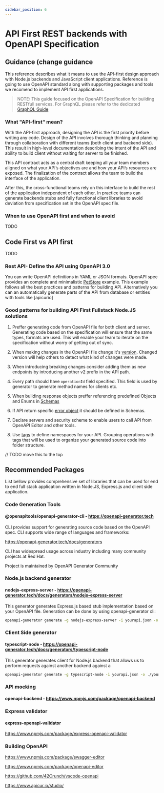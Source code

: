```yaml
---
sidebar_position: 6
---
```


# API First REST backends with OpenAPI Specification 

## Guidance (change guidance

This reference describes what it means to use the API-first design approach with Node.js backends and JavaScript client applications. Reference is going to use OpenAPI standard along with supporting packages and tools we recomend to implement API first applications.

> NOTE: This guide focused on the OpenAPI Specification for building RESTfull services. 
For GraphQL please refer to the dedicated [GraphQL Guide][]

### What "API-first" mean?

With the API-first approach, designing the API is the first priority before writing any code. Design of the API involves thorough thinking and planning through collaboration with different teams (both client and backend side). This result in high-level documentation describing the intent of the API and ability to build client without waiting for server to be finished.

This API contract acts as a central draft keeping all your team members aligned on what your API’s objectives are and how your API’s resources are exposed. The finalization of the contract allows the team to build the interface of the application.

After this, the cross-functional teams rely on this interface to build the rest of the application independent of each other. In practice teams can generate backends stubs and fully functional client libraries to avoid deviation from specification set in the OpenAPI spec file.

### When to use OpenAPI first and when to avoid

TODO

## Code First vs API first

TODO

### Rest API- Define the API using OpenAPI 3.0

You can write OpenAPI definitions in YAML or JSON formats. 
OpenAPI spec provides an complete and minimalistic [PetStore](https://github.com/OAI/OpenAPI-Specification/blob/main/examples/v3.0/petstore-expanded.yaml) example.
This example follows all the best practices and patterns for building API.
Alternatively you can an automatically generate parts of the API from database or entities 
with tools like [apicurio]

### Good patterns for building API First Fullstack Node.JS solutions

1. Preffer generating code from OpenAPI file for both client and server. Generating code based on the specification will ensure that the same types, formats are used. This will enable your team to iterate on the specification without worry of getting out of sync.

2. When making changes in the OpenAPI file change it's [version](https://github.com/OAI/OpenAPI-Specification/blob/main/examples/v3.0/petstore-expanded.yaml#L3). Changed version will help others to detect what kind of changes were made.

3. When introducing breaking changes consider adding them as new endpoints by introducing another v2 prefix in the API path. 
 
4. Every path should have `operationId` field specified. This field is used by generator to generate method names for clients etc.

5. When building response objects preffer referencing predefined Objects and Enums in [Schemas](https://swagger.io/docs/specification/data-models/)

6. If API return specific [error object](https://github.com/OAI/OpenAPI-Specification/blob/main/examples/v3.0/petstore-expanded.yaml#L148-L158) it should be defined in Schemas.

7. Declare servers and security scheme to enable users to call API from OpenAPI Editor and other tools. 

8. Use [tags](https://swagger.io/docs/specification/grouping-operations-with-tags/) to define namespaces for your API. Grouping operations with tags that will be used to organize your generated source code into folder structure.

// TODO move this to the top

## Recommended Packages

List bellow provides comprehensive set of libraries that can be used for end to end full stack application written in Node.JS, Express.js and client side application.

### Code Generation Tools

#### @openapitools/openapi-generator-cli - <https://openapi-generator.tech>

CLI provides support for generating source code based on the OpenAPI spec. CLI supports wide range of languages and frameworks:

https://openapi-generator.tech/docs/generators

CLI has widespread usage across industry including many community projects at Red Hat.

Project is maintained by OpenAPI Generator Community

### Node.js backend generator

#### nodejs-express-server - <https://openapi-generator.tech/docs/generators/nodejs-express-server>

This generator generates Express.js based stub implementation based on your OpenAPI file. 
Generation can be done by using openapi-generator cli:

```bash
openapi-generator generate -g nodejs-express-server -i yourapi.json -o ./yourproject
```

### Client Side generator

#### typescript-node - <https://openapi-generator.tech/docs/generators/typescript-node>

This generator generates client for Node.js backend that allows us to perform requests against another backend
against a

```bash
openapi-generator generate -g typescript-node -i yourapi.json -o ./yourproject
```

### API mocking

#### openapi-backend - <https://www.npmjs.com/package/openapi-backend>


### Express validator

#### express-openapi-validator

https://www.npmjs.com/package/express-openapi-validator

### Building OpenAPI

https://www.npmjs.com/package/swagger-editor

https://www.npmjs.com/package/openapi-editor

https://github.com/42Crunch/vscode-openapi

https://www.apicur.io/studio/


[GraphQL Guide]: https://nodeshift.dev/nodejs-reference-architecture/functional-components/graphql